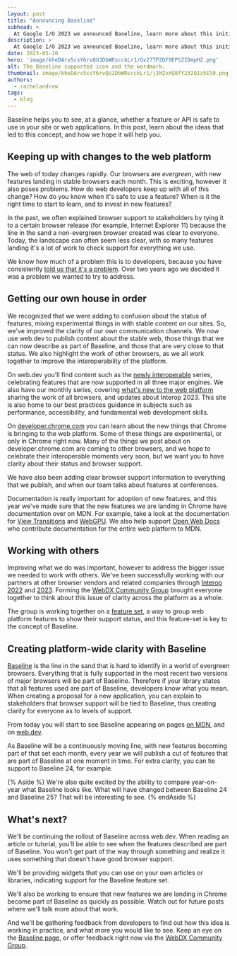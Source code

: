 ```yaml
---
layout: post
title: "Announcing Baseline"
subhead: >
  At Google I/O 2023 we announced Baseline, learn more about this initiative and why we think it's important.
description: >
  At Google I/O 2023 we announced Baseline, learn more about this initiative and why we think it's important.
date: 2023-05-10
hero: 'image/kheDArv5csY6rvQUJDbWRscckLr1/Gv27TPZQF9EPSZIDmpHZ.png'
alt: The Baseline supported icon and the wordmark.
thumbnail: image/kheDArv5csY6rvQUJDbWRscckLr1/j1MZvXQ8fY232Q1z5El0.png
authors:
  - rachelandrew
tags:
  - blog
---
```


Baseline helps you to see, at a glance, whether a feature or API is safe to use in your site or web applications. In this post, learn about the ideas that led to this concept, and how we hope it will help you.

## Keeping up with changes to the web platform

The web of today changes rapidly. Our browsers are _evergreen_, with new features landing in stable browsers each month. This is exciting, however it also poses problems. How do web developers keep up with all of this change? How do you know when it's safe to use a feature? When is it the right time to start to learn, and to invest in new features? 

In the past, we often explained browser support to stakeholders by tying it to a certain browser release (for example, Internet Explorer 11) because the line in the sand a non-evergreen browser created was clear to everyone. Today, the landscape can often seem less clear, with so many features landing it's a lot of work to check support for everything we use.

We know how much of a problem this is to developers, because you have consistently [told us that it's a problem](/deep-dive-into-developer-pain-points/). Over two years ago we decided it was a problem we wanted to try to address.

## Getting our own house in order

We recognized that we were adding to confusion about the status of features, mixing experimental things in with stable content on our sites. So, we've improved the clarity of our own communication channels. We now use web.dev to publish content about the stable web, those things that we can now describe as part of Baseline, and those that are very close to that status. We also highlight the work of other browsers, as we all work together to improve the interoperability of the platform.

On web.dev you'll find content such as the [newly interoperable](/tags/newly-interoperable/) series, celebrating features that are now supported in all three major engines. We also have our monthly series, covering [what's new to the web platform](/tags/new-to-the-web/) sharing the work of all browsers, and updates about Interop 2023. This site is also home to our best practices guidance in subjects such as performance, accessibility, and fundamental web development skills. 

On [developer.chrome.com](https://developer.chrome.com) you can learn about the new things that Chrome is bringing to the web platform. Some of these things are experimental, or only in Chrome right now. Many of the things we post about on developer.chrome.com are coming to other browsers, and we hope to celebrate their interoperable moments very soon, but we want you to have clarity about their status and browser support.

We have also been adding clear browser support information to everything that we publish, and when our team talks about features at conferences.

Documentation is really important for adoption of new features, and this year we've made sure that the new features we are landing in Chrome have documentation over on MDN. For example, take a look at the documentation for [View Transitions](https://developer.mozilla.org/docs/Web/API/View_Transitions_API) and [WebGPU](https://developer.mozilla.org/docs/Web/API/WebGPU_API). We also help support [Open Web Docs](https://openwebdocs.org/) who contribute documentation for the entire web platform to MDN. 

## Working with others

Improving what we do was important, however to address the bigger issue we needed to work with others. We've been successfully working with our partners at other browser vendors and related companies through [Interop 2022](/interop-2022-wrapup/) and [2023](/interop-2023/). Forming the [WebDX Community Group](https://www.w3.org/community/webdx/) brought everyone together to think about this issue of clarity across the platform as a whole.

The group is working together on a [feature set](https://github.com/web-platform-dx/feature-set), a way to group web platform features to show their support status, and this feature-set is key to the concept of Baseline. 

## Creating platform-wide clarity with Baseline

[Baseline](/baseline) is the line in the sand that is hard to identify in a world of evergreen browsers. Everything that is fully supported in the most recent two versions of major browsers will be part of Baseline. Therefore if your library states that all features used are part of Baseline, developers know what you mean. When creating a proposal for a new application, you can explain to stakeholders that browser support will be tied to Baseline, thus creating clarity for everyone as to levels of support. 

From today you will start to see Baseline appearing on pages [on MDN](https://developer.mozilla.org/docs/Web/CSS/grid), and on [web.dev](/baseline-features/).

As Baseline will be a continuously moving line, with new features becoming part of that set each month, every year we will publish a cut of features that are part of Baseline at one moment in time. For extra clarity, you can tie support to Baseline 24, for example.

{% Aside %}
We're also quite excited by the ability to compare year-on-year what Baseline looks like. What will have changed between Baseline 24 and Baseline 25? That will be interesting to see.
{% endAside %}

## What's next?

We'll be continuing the rollout of Baseline across web.dev. When reading an article or tutorial, you'll be able to see when the features described are part of Baseline. You won't get part of the way through something and realize it uses something that doesn't have good browser support.

We'll be providing widgets that you can use on your own articles or libraries, indicating support for the Baseline feature set.

We'll also be working to ensure that new features we are landing in Chrome become part of Baseline as quickly as possible. Watch out for future posts where we'll talk more about that work.

And we'll be gathering feedback from developers to find out how this idea is working in practice, and what more you would like to see. Keep an eye on the [Baseline page](/baseline/), or offer feedback right now via the [WebDX Community Group](https://www.w3.org/community/webdx/).
